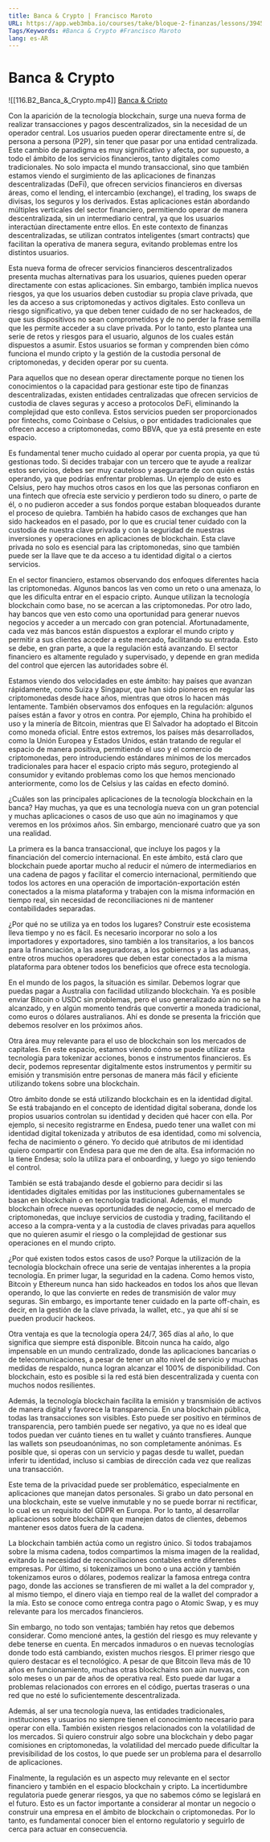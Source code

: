 ```yaml
---
title: Banca & Crypto | Francisco Maroto
URL: https://app.web3mba.io/courses/take/bloque-2-finanzas/lessons/39450294-6-3-banca-crypto-francisco-maroto
Tags/Keywords: #Banca & Crypto #Francisco Maroto
lang: es-AR
---
```

# Banca & Crypto
![[116.B2_Banca_&_Crypto.mp4]]
[Banca & Cripto](https://app.web3mba.io?wvideo=f4qryzcyfh)

Con la aparición de la tecnología blockchain, surge una nueva forma de realizar transacciones y pagos descentralizados, sin la necesidad de un operador central. Los usuarios pueden operar directamente entre sí, de persona a persona (P2P), sin tener que pasar por una entidad centralizada. Este cambio de paradigma es muy significativo y afecta, por supuesto, a todo el ámbito de los servicios financieros, tanto digitales como tradicionales. No solo impacta el mundo transaccional, sino que también estamos viendo el surgimiento de las aplicaciones de finanzas descentralizadas (DeFi), que ofrecen servicios financieros en diversas áreas, como el lending, el intercambio (exchange), el trading, los swaps de divisas, los seguros y los derivados. Estas aplicaciones están abordando múltiples verticales del sector financiero, permitiendo operar de manera descentralizada, sin un intermediario central, ya que los usuarios interactúan directamente entre ellos. En este contexto de finanzas descentralizadas, se utilizan contratos inteligentes (smart contracts) que facilitan la operativa de manera segura, evitando problemas entre los distintos usuarios.

Esta nueva forma de ofrecer servicios financieros descentralizados presenta muchas alternativas para los usuarios, quienes pueden operar directamente con estas aplicaciones. Sin embargo, también implica nuevos riesgos, ya que los usuarios deben custodiar su propia clave privada, que les da acceso a sus criptomonedas y activos digitales. Esto conlleva un riesgo significativo, ya que deben tener cuidado de no ser hackeados, de que sus dispositivos no sean comprometidos y de no perder la frase semilla que les permite acceder a su clave privada. Por lo tanto, esto plantea una serie de retos y riesgos para el usuario, algunos de los cuales están dispuestos a asumir. Estos usuarios se forman y comprenden bien cómo funciona el mundo cripto y la gestión de la custodia personal de criptomonedas, y deciden operar por su cuenta.

Para aquellos que no desean operar directamente porque no tienen los conocimientos o la capacidad para gestionar este tipo de finanzas descentralizadas, existen entidades centralizadas que ofrecen servicios de custodia de claves seguras y acceso a protocolos DeFi, eliminando la complejidad que esto conlleva. Estos servicios pueden ser proporcionados por fintechs, como Coinbase o Celsius, o por entidades tradicionales que ofrecen acceso a criptomonedas, como BBVA, que ya está presente en este espacio.

Es fundamental tener mucho cuidado al operar por cuenta propia, ya que tú gestionas todo. Si decides trabajar con un tercero que te ayude a realizar estos servicios, debes ser muy cauteloso y asegurarte de con quién estás operando, ya que podrías enfrentar problemas. Un ejemplo de esto es Celsius, pero hay muchos otros casos en los que las personas confiaron en una fintech que ofrecía este servicio y perdieron todo su dinero, o parte de él, o no pudieron acceder a sus fondos porque estaban bloqueados durante el proceso de quiebra. También ha habido casos de exchanges que han sido hackeados en el pasado, por lo que es crucial tener cuidado con la custodia de nuestra clave privada y con la seguridad de nuestras inversiones y operaciones en aplicaciones de blockchain. Esta clave privada no solo es esencial para las criptomonedas, sino que también puede ser la llave que te da acceso a tu identidad digital o a ciertos servicios.

En el sector financiero, estamos observando dos enfoques diferentes hacia las criptomonedas. Algunos bancos las ven como un reto o una amenaza, lo que les dificulta entrar en el espacio cripto. Aunque utilizan la tecnología blockchain como base, no se acercan a las criptomonedas. Por otro lado, hay bancos que ven esto como una oportunidad para generar nuevos negocios y acceder a un mercado con gran potencial. Afortunadamente, cada vez más bancos están dispuestos a explorar el mundo cripto y permitir a sus clientes acceder a este mercado, facilitando su entrada. Esto se debe, en gran parte, a que la regulación está avanzando. El sector financiero es altamente regulado y supervisado, y depende en gran medida del control que ejercen las autoridades sobre él.

Estamos viendo dos velocidades en este ámbito: hay países que avanzan rápidamente, como Suiza y Singapur, que han sido pioneros en regular las criptomonedas desde hace años, mientras que otros lo hacen más lentamente. También observamos dos enfoques en la regulación: algunos países están a favor y otros en contra. Por ejemplo, China ha prohibido el uso y la minería de Bitcoin, mientras que El Salvador ha adoptado el Bitcoin como moneda oficial. Entre estos extremos, los países más desarrollados, como la Unión Europea y Estados Unidos, están tratando de regular el espacio de manera positiva, permitiendo el uso y el comercio de criptomonedas, pero introduciendo estándares mínimos de los mercados tradicionales para hacer el espacio cripto más seguro, protegiendo al consumidor y evitando problemas como los que hemos mencionado anteriormente, como los de Celsius y las caídas en efecto dominó.

¿Cuáles son las principales aplicaciones de la tecnología blockchain en la banca? Hay muchas, ya que es una tecnología nueva con un gran potencial y muchas aplicaciones o casos de uso que aún no imaginamos y que veremos en los próximos años. Sin embargo, mencionaré cuatro que ya son una realidad.

La primera es la banca transaccional, que incluye los pagos y la financiación del comercio internacional. En este ámbito, está claro que blockchain puede aportar mucho al reducir el número de intermediarios en una cadena de pagos y facilitar el comercio internacional, permitiendo que todos los actores en una operación de importación-exportación estén conectados a la misma plataforma y trabajen con la misma información en tiempo real, sin necesidad de reconciliaciones ni de mantener contabilidades separadas.

¿Por qué no se utiliza ya en todos los lugares? Construir este ecosistema lleva tiempo y no es fácil. Es necesario incorporar no solo a los importadores y exportadores, sino también a los transitarios, a los bancos para la financiación, a las aseguradoras, a los gobiernos y a las aduanas, entre otros muchos operadores que deben estar conectados a la misma plataforma para obtener todos los beneficios que ofrece esta tecnología.

En el mundo de los pagos, la situación es similar. Debemos lograr que puedas pagar a Australia con facilidad utilizando blockchain. Ya es posible enviar Bitcoin o USDC sin problemas, pero el uso generalizado aún no se ha alcanzado, y en algún momento tendrás que convertir a moneda tradicional, como euros o dólares australianos. Ahí es donde se presenta la fricción que debemos resolver en los próximos años.

Otra área muy relevante para el uso de blockchain son los mercados de capitales. En este espacio, estamos viendo cómo se puede utilizar esta tecnología para tokenizar acciones, bonos e instrumentos financieros. Es decir, podemos representar digitalmente estos instrumentos y permitir su emisión y transmisión entre personas de manera más fácil y eficiente utilizando tokens sobre una blockchain.

Otro ámbito donde se está utilizando blockchain es en la identidad digital. Se está trabajando en el concepto de identidad digital soberana, donde los propios usuarios controlan su identidad y deciden qué hacer con ella. Por ejemplo, si necesito registrarme en Endesa, puedo tener una wallet con mi identidad digital tokenizada y atributos de esa identidad, como mi solvencia, fecha de nacimiento o género. Yo decido qué atributos de mi identidad quiero compartir con Endesa para que me den de alta. Esa información no la tiene Endesa; solo la utiliza para el onboarding, y luego yo sigo teniendo el control.

También se está trabajando desde el gobierno para decidir si las identidades digitales emitidas por las instituciones gubernamentales se basan en blockchain o en tecnología tradicional. Además, el mundo blockchain ofrece nuevas oportunidades de negocio, como el mercado de criptomonedas, que incluye servicios de custodia y trading, facilitando el acceso a la compra-venta y a la custodia de claves privadas para aquellos que no quieren asumir el riesgo o la complejidad de gestionar sus operaciones en el mundo cripto.

¿Por qué existen todos estos casos de uso? Porque la utilización de la tecnología blockchain ofrece una serie de ventajas inherentes a la propia tecnología. En primer lugar, la seguridad en la cadena. Como hemos visto, Bitcoin y Ethereum nunca han sido hackeados en todos los años que llevan operando, lo que las convierte en redes de transmisión de valor muy seguras. Sin embargo, es importante tener cuidado en la parte off-chain, es decir, en la gestión de la clave privada, la wallet, etc., ya que ahí sí se pueden producir hackeos.

Otra ventaja es que la tecnología opera 24/7, 365 días al año, lo que significa que siempre está disponible. Bitcoin nunca ha caído, algo impensable en un mundo centralizado, donde las aplicaciones bancarias o de telecomunicaciones, a pesar de tener un alto nivel de servicio y muchas medidas de respaldo, nunca logran alcanzar el 100% de disponibilidad. Con blockchain, esto es posible si la red está bien descentralizada y cuenta con muchos nodos resilientes.

Además, la tecnología blockchain facilita la emisión y transmisión de activos de manera digital y favorece la transparencia. En una blockchain pública, todas las transacciones son visibles. Esto puede ser positivo en términos de transparencia, pero también puede ser negativo, ya que no es ideal que todos puedan ver cuánto tienes en tu wallet y cuánto transfieres. Aunque las wallets son pseudoanónimas, no son completamente anónimas. Es posible que, si operas con un servicio y pagas desde tu wallet, puedan inferir tu identidad, incluso si cambias de dirección cada vez que realizas una transacción.

Este tema de la privacidad puede ser problemático, especialmente en aplicaciones que manejan datos personales. Si grabo un dato personal en una blockchain, este se vuelve inmutable y no se puede borrar ni rectificar, lo cual es un requisito del GDPR en Europa. Por lo tanto, al desarrollar aplicaciones sobre blockchain que manejen datos de clientes, debemos mantener esos datos fuera de la cadena.

La blockchain también actúa como un registro único. Si todos trabajamos sobre la misma cadena, todos compartimos la misma imagen de la realidad, evitando la necesidad de reconciliaciones contables entre diferentes empresas. Por último, si tokenizamos un bono o una acción y también tokenizamos euros o dólares, podemos realizar la famosa entrega contra pago, donde las acciones se transfieren de mi wallet a la del comprador y, al mismo tiempo, el dinero viaja en tiempo real de la wallet del comprador a la mía. Esto se conoce como entrega contra pago o Atomic Swap, y es muy relevante para los mercados financieros.

Sin embargo, no todo son ventajas; también hay retos que debemos considerar. Como mencioné antes, la gestión del riesgo es muy relevante y debe tenerse en cuenta. En mercados inmaduros o en nuevas tecnologías donde todo está cambiando, existen muchos riesgos. El primer riesgo que quiero destacar es el tecnológico. A pesar de que Bitcoin lleva más de 10 años en funcionamiento, muchas otras blockchains son aún nuevas, con solo meses o un par de años de operativa real. Esto puede dar lugar a problemas relacionados con errores en el código, puertas traseras o una red que no esté lo suficientemente descentralizada.

Además, al ser una tecnología nueva, las entidades tradicionales, instituciones y usuarios no siempre tienen el conocimiento necesario para operar con ella. También existen riesgos relacionados con la volatilidad de los mercados. Si quiero construir algo sobre una blockchain y debo pagar comisiones en criptomonedas, la volatilidad del mercado puede dificultar la previsibilidad de los costos, lo que puede ser un problema para el desarrollo de aplicaciones.

Finalmente, la regulación es un aspecto muy relevante en el sector financiero y también en el espacio blockchain y cripto. La incertidumbre regulatoria puede generar riesgos, ya que no sabemos cómo se legislará en el futuro. Esto es un factor importante a considerar al montar un negocio o construir una empresa en el ámbito de blockchain o criptomonedas. Por lo tanto, es fundamental conocer bien el entorno regulatorio y seguirlo de cerca para actuar en consecuencia.